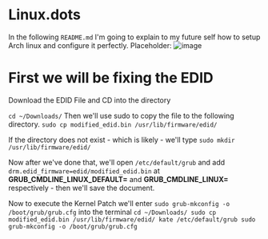 # Linux.dots



In the following `README.md` I'm going to explain to my future self how to setup Arch linux and configure it perfectly.
Placeholder:
![image](https://github.com/martinjrrr/Linux.dots/assets/91160845/a30f2fb4-e60a-46a6-9899-ae976429bf53)

# First we will be fixing the EDID 


Download the EDID File and CD into the directory

`cd ~/Downloads/`
Then we'll use sudo to copy the file to the following directory.
`sudo cp modified_edid.bin /usr/lib/firmware/edid/`

If the directory does not exist - which is likely - we'll type `sudo mkdir /usr/lib/firmware/edid/`

Now after we've done that, we'll open `/etc/default/grub` and add `drm.edid_firmware=edid/modified_edid.bin` 
at **GRUB_CMDLINE_LINUX_DEFAULT=** and **GRUB_CMDLINE_LINUX=** respectively - then we'll save the document.

Now to execute the Kernel Patch we'll enter `sudo grub-mkconfig -o /boot/grub/grub.cfg` into the terminal
`cd ~/Downloads/
sudo cp modified_edid.bin /usr/lib/firmware/edid/
kate /etc/default/grub
sudo grub-mkconfig -o /boot/grub/grub.cfg`
